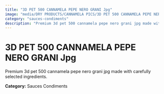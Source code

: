 ```yaml
---
title: "3D PET 500 CANNAMELA PEPE NERO GRANI Jpg"
image: "media/DRY PRODUCTS/CANNAMELA PICS/3D PET 500 CANNAMELA PEPE NERO GRANI_jpg.jpg"
category: "sauces-condiments"
description: "Premium 3d pet 500 cannamela pepe nero grani jpg made with carefully selected ingredients."
---
```


# 3D PET 500 CANNAMELA PEPE NERO GRANI Jpg

Premium 3d pet 500 cannamela pepe nero grani jpg made with carefully selected ingredients.

**Category:** Sauces Condiments
